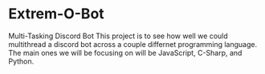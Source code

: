 # Extrem-O-Bot
Multi-Tasking Discord Bot
This project is to see how well we could multithread a discord bot across a couple differnet programming language. The main ones we will be focusing on will be JavaScript, C-Sharp, and Python. 
